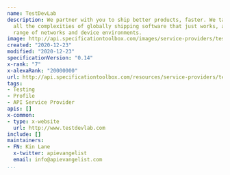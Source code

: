 ```yaml
---
name: TestDevLab
description: We partner with you to ship better products, faster. We take care of
  all the complexities of globally shipping software that just works, across a broad
  range of networks and device environments.
image: http://api.specificationtoolbox.com/images/service-providers/testdevlab.jpg
created: "2020-12-23"
modified: "2020-12-23"
specificationVersion: "0.14"
x-rank: "7"
x-alexaRank: "20000000"
url: http://api.specificationtoolbox.com/resources/service-providers/testdevlab/
tags:
- Testing
- Profile
- API Service Provider
apis: []
x-common:
- type: x-website
  url: http://www.testdevlab.com
include: []
maintainers:
- FN: Kin Lane
  x-twitter: apievangelist
  email: info@apievangelist.com
...
```

